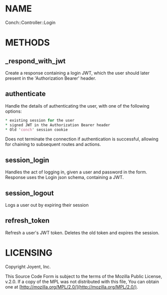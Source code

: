 # NAME

Conch::Controller::Login

# METHODS

## \_respond\_with\_jwt

Create a response containing a login JWT, which the user should later present in the
'Authorization Bearer' header.

## authenticate

Handle the details of authenticating the user, with one of the following options:

```perl
* existing session for the user
* signed JWT in the Authorization Bearer header
* Old 'conch' session cookie
```

Does not terminate the connection if authentication is successful, allowing for chaining to
subsequent routes and actions.

## session\_login

Handles the act of logging in, given a user and password in the form.
Response uses the Login json schema, containing a JWT.

## session\_logout

Logs a user out by expiring their session

## refresh\_token

Refresh a user's JWT token. Deletes the old token and expires the session.

# LICENSING

Copyright Joyent, Inc.

This Source Code Form is subject to the terms of the Mozilla Public License,
v.2.0. If a copy of the MPL was not distributed with this file, You can obtain
one at [http://mozilla.org/MPL/2.0/](http://mozilla.org/MPL/2.0/).
